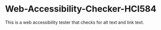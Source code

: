 # Web-Accessibility-Checker-HCI584
This is a web accessibility tester that checks for alt text and link text.

